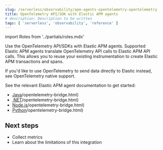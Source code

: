 ```yaml
---
slug: /serverless/observability/apm-agents-opentelemetry-opentelemetry-apisdk-with-elastic-apm-agents
title: OpenTelemetry API/SDK with Elastic APM agents
# description: Description to be written
tags: [ 'serverless', 'observability', 'reference' ]
---
```


<p><DocBadge template="technical preview" /></p>

import Roles from '../partials/roles.mdx'

<Roles role="Admin" goal="use the OpenTelemetry API/SDKs with Elastic APM agents" />

Use the OpenTelemetry API/SDKs with Elastic APM agents.
Supported Elastic APM agents translate OpenTelemetry API calls to Elastic APM API calls.
This allows you to reuse your existing instrumentation to create Elastic APM transactions and spans.

<DocCallOut title="Tip">
If you'd like to use OpenTelemetry to send data directly to Elastic instead,
see <DocLink slug="/serverless/observability/apm-agents-opentelemetry-opentelemetry-native-support">OpenTelemetry native support</DocLink>.
</DocCallOut>

See the relevant Elastic APM agent documentation to get started:

* [Java](http://example.co)/opentelemetry-bridge.html)
* [.NET](http://example.co)/opentelemetry-bridge.html)
* [Node.js](http://example.co)/opentelemetry-bridge.html)
* [Python](http://example.co)/opentelemetry-bridge.html)

<div id="open-telemetry-elastic-next"></div>

## Next steps

* <DocLink slug="/serverless/observability/apm-agents-opentelemetry-collect-metrics">Collect metrics</DocLink>
* Learn about the <DocLink slug="/serverless/observability/apm-agents-opentelemetry-limitations">limitations of this integration</DocLink>
